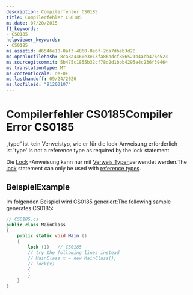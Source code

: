 ```yaml
---
description: Compilerfehler CS0185
title: Compilerfehler CS0185
ms.date: 07/20/2015
f1_keywords:
- CS0185
helpviewer_keywords:
- CS0185
ms.assetid: d6546e10-0af3-4860-8e6f-2da7dbeb3d28
ms.openlocfilehash: 8ca8a4460e3e13fa86adcf856521b4acb476e523
ms.sourcegitcommit: 5b475c1855b32cf78d2d1bbb4295e4c236f39464
ms.translationtype: MT
ms.contentlocale: de-DE
ms.lasthandoff: 09/24/2020
ms.locfileid: "91200107"
---
```

# <a name="compiler-error-cs0185"></a><span data-ttu-id="2c7ab-103">Compilerfehler CS0185</span><span class="sxs-lookup"><span data-stu-id="2c7ab-103">Compiler Error CS0185</span></span>

<span data-ttu-id="2c7ab-104">„type“ ist kein Verweistyp, wie er für die lock-Anweisung erforderlich ist.</span><span class="sxs-lookup"><span data-stu-id="2c7ab-104">'type' is not a reference type as required by the lock statement</span></span>  
  
 <span data-ttu-id="2c7ab-105">Die [Lock](../language-reference/keywords/lock-statement.md) -Anweisung kann nur mit [Verweis Typen](../language-reference/keywords/reference-types.md)verwendet werden.</span><span class="sxs-lookup"><span data-stu-id="2c7ab-105">The [lock](../language-reference/keywords/lock-statement.md) statement can only be used with [reference types](../language-reference/keywords/reference-types.md).</span></span>
  
## <a name="example"></a><span data-ttu-id="2c7ab-106">Beispiel</span><span class="sxs-lookup"><span data-stu-id="2c7ab-106">Example</span></span>  

 <span data-ttu-id="2c7ab-107">Im folgenden Beispiel wird CS0185 generiert:</span><span class="sxs-lookup"><span data-stu-id="2c7ab-107">The following sample generates CS0185:</span></span>  
  
```csharp  
// CS0185.cs  
public class MainClass  
{  
    public static void Main ()  
    {  
        lock (1)   // CS0185  
        // try the following lines instead  
        // MainClass x = new MainClass();  
        // lock(x)  
        {  
        }  
    }  
}  
```
